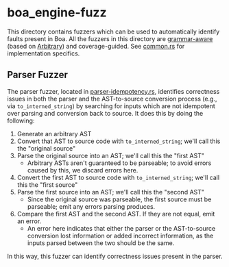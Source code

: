 # boa_engine-fuzz

This directory contains fuzzers which can be used to automatically identify faults present in Boa. All the fuzzers in
this directory are [grammar-aware](https://www.fuzzingbook.org/html/Grammars.html) (based on
[Arbitrary](https://docs.rs/arbitrary/latest/arbitrary/)) and coverage-guided. See [common.rs](fuzz_targets/common.rs)
for implementation specifics.

## Parser Fuzzer

The parser fuzzer, located in [parser-idempotency.rs](fuzz_targets/parser-idempotency.rs), identifies
correctness issues in both the parser and the AST-to-source conversion process (e.g., via `to_interned_string`) by
searching for inputs which are not idempotent over parsing and conversion back to source. It does this by doing the
following:

1. Generate an arbitrary AST
2. Convert that AST to source code with `to_interned_string`; we'll call this the "original source"
3. Parse the original source into an AST; we'll call this the "first AST"
   - Arbitrary ASTs aren't guaranteed to be parseable; to avoid errors caused by this, we discard errors here.
4. Convert the first AST to source code with `to_interned_string`; we'll call this the "first source"
5. Parse the first source into an AST; we'll call this the "second AST"
   - Since the original source was parseable, the first source must be parseable; emit any errors parsing produces.
6. Compare the first AST and the second AST. If they are not equal, emit an error.
   - An error here indicates that either the parser or the AST-to-source conversion lost information or added incorrect
     information, as the inputs parsed between the two should be the same.

In this way, this fuzzer can identify correctness issues present in the parser.
